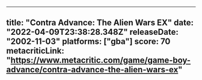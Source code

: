 
---
title: "Contra Advance: The Alien Wars EX"
date: "2022-04-09T23:38:28.348Z"
releaseDate: "2002-11-03"
platforms: ["gba"]
score: 70
metacriticLink: "https://www.metacritic.com/game/game-boy-advance/contra-advance-the-alien-wars-ex"
---
